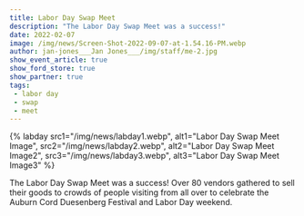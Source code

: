 ```yaml
---
title: Labor Day Swap Meet
description: "The Labor Day Swap Meet was a success!"
date: 2022-02-07
image: /img/news/Screen-Shot-2022-09-07-at-1.54.16-PM.webp
author: jan-jones___Jan Jones___/img/staff/me-2.jpg
show_event_article: true
show_ford_store: true
show_partner: true
tags: 
 - labor day
 - swap
 - meet
---
```


{% labday 
  src1="/img/news/labday1.webp",
  alt1="Labor Day Swap Meet Image",
  src2="/img/news/labday2.webp",
  alt2="Labor Day Swap Meet Image2",
  src3="/img/news/labday3.webp",
  alt3="Labor Day Swap Meet Image3"
%}

The Labor Day Swap Meet was a success! Over 80 vendors gathered to sell their goods to crowds of people visiting from all over to celebrate the Auburn Cord Duesenberg Festival and Labor Day weekend.

